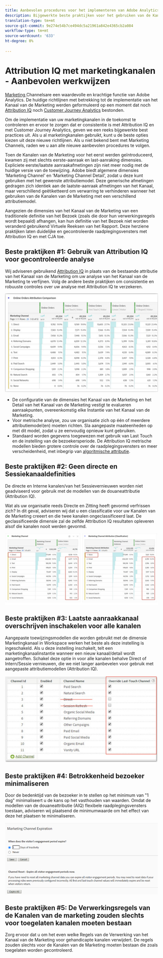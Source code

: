 ```yaml
---
title: Aanbevolen procedures voor het implementeren van Adobe Analytics Marketing Channel
description: Bijgewerkte beste praktijken voor het gebruiken van de Kanalen van de Marketing met Attribution IQ en Customer Journey Analytics
translation-type: tm+mt
source-git-commit: 9e274e54b7ce494dc5a21961a842e4365cb2a084
workflow-type: tm+mt
source-wordcount: '633'
ht-degree: 0%

---
```



# Attribution IQ met marketingkanalen - Aanbevolen werkwijzen

[Marketing ](/help/components/c-marketing-channels/c-getting-started-mchannel.md) Channelsare een waardevolle en krachtige functie van Adobe Analytics. De huidige richtlijnen met betrekking tot de implementatie van het Kanaal van de Marketing werden geformuleerd op een moment dat noch [Attribution IQ](https://experienceleague.adobe.com/docs/analytics/analyze/analysis-workspace/attribution/overview.html?lang=en#analysis-workspace) noch [Customer Journey Analytics](https://experienceleague.adobe.com/docs/analytics-platform/using/cja-usecases/marketing-channels.html?lang=en#cja-usecases) bestonden.

Om de implementatie van uw marketingkanalen in de toekomst te controleren en ervoor te zorgen dat er consistentie is met Attribution IQ en met Customer Journey Analytics, geven we een reeks bijgewerkte best practices uit. Als u al marketingkanalen gebruikt, kunt u de beste opties kiezen uit deze nieuwe richtlijnen. Als u niet bekend bent met Marketing Channels, raden we u aan alle nieuwe aanbevolen procedures te volgen.

Toen de Kanalen van de Marketing voor het eerst werden geïntroduceerd, kwamen zij met slechts eerste-aanraak en last-aanraking dimensies. Expliciete eerste/laatste aanraakafmetingen zijn niet meer nodig met de huidige versie van de toewijzing. Adobe biedt algemene dimensies ‘Marketing Channel’ en ‘Marketing Channel Detail’, zodat u deze kunt gebruiken met het gewenste attributiemodel. Deze generische afmetingen gedragen zich identiek aan de laatste-aanraak afmetingen van het Kanaal, maar verschillend geëtiketteerd om verwarring te verhinderen wanneer het gebruiken van de Kanalen van de Marketing met een verschillend attributiemodel.

Aangezien de dimensies van het Kanaal van de Marketing van een traditionele definitie van het Bezoek (zoals die door hun verwerkingsregels wordt bepaald) afhangen, kan hun definitie van het Bezoek niet worden veranderd gebruikend Virtuele Reeksen van het Rapport. Deze herziene praktijken laten duidelijke en gecontroleerde raadplegingsvensters met Attribution IQ en met CJA toe.

## Beste praktijken #1: Gebruik van Attribution IQ voor gecontroleerde analyse

Wij adviseren gebruikend [Attribution IQ](https://experienceleague.adobe.com/docs/analytics/analyze/analysis-workspace/attribution/overview.html?lang=en#analysis-workspace) in plaats van de bestaande attributie van het Kanaal van de Marketing om uw analyse van het Kanaal van de Marketing te verfijnen. Volg de andere beste praktijken om consistentie en robuuste controles over uw analyse met Attribution IQ te verzekeren.

![](assets/attribution.png)

* De configuratie van de dimensies het Kanaal van de Marketing en het Detail van het Kanaal van de Marketing vestigt te evalueren aanraakpunten, overeenkomstig elke Instantie van het Kanaal van de Marketing.
* Voor metrische analyse, zou uw organisatie zich op één of meerdere attributiemodel(en) moeten richten. Sla aangepaste maateenheden op met dit model, zodat u ze eenvoudig opnieuw kunt gebruiken.
* Standaard worden gegevens toegewezen met gebruik van Last Touch en de instelling van de bezoekersperiode. De Attribution IQ metrische modellen bieden grotere controle over de raadplegingsvensters en meer verscheidenheid, met inbegrip van [algoritmische attributie](https://experienceleague.adobe.com/docs/analytics/analyze/analysis-workspace/attribution/algorithmic.html?lang=en#analysis-workspace).

## Beste praktijken #2: Geen directe en Sessiekanaaldefinities

De directe en Interne kanalen/van het Sessievernieuwen worden niet geadviseerd voor gebruik met de modellen van de douaneattributie (Attribution IQ).

Wat als uw organisatie reeds Directe en Zitting heeft gevormd verfrissen zich? In dit geval, adviseren wij dat u een classificatie voor uw Kanalen van de Marketing creeert en die twee kanalen ongeclassificeerd laat. De geclassificeerde dimensie zal de zelfde Attribution IQ resultaten opleveren alsof die kanalen nooit werden gevormd.

![](assets/direct-session-refresh.png)

## Beste praktijken #3: Laatste aanraakkanaal overschrijven inschakelen voor alle kanalen

Aangepaste toewijzingsmodellen die worden gebruikt met de dimensie Marketingkanaal in Workspace werken het beste als deze instelling is ingeschakeld. Als u deze instelling inschakelt, telt een marketingkanaalinstantie wanneer een nieuw kanaal/detail wordt aangetroffen. Schakel deze optie in voor alle kanalen behalve Direct of Intern/Sessie vernieuwen, die we niet langer aanbevelen voor gebruik met aangepaste attributiemodellen (Attribution IQ).

![](assets/override.png)

## Beste praktijken #4: Betrokkenheid bezoeker minimaliseren

Door de bedenktijd van de bezoeker in te stellen op het minimum van &quot;1 dag&quot; minimaliseert u de kans op het vasthouden van waarden. Omdat de modellen van de douaneattributie (AIQ) flexibele raadplegingsvensters toestaan, adviseren wij plaatsend de minimumwaarde om het effect van deze het plaatsen te minimaliseren.

![](assets/expiration.png)

## Beste praktijken #5: De Verwerkingsregels van de Kanalen van de marketing zouden slechts voor toegelaten kanalen moeten bestaan

Zorg ervoor dat u om het even welke Regels van de Verwerking van het Kanaal van de Marketing voor gehandicapte kanalen verwijdert. De regels zouden slechts voor de Kanalen van de Marketing moeten bestaan die zoals toegelaten worden gecontroleerd.
